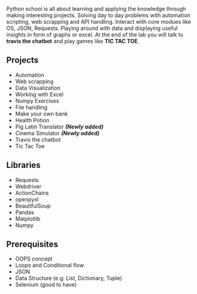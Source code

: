 Python school is all about learning and applying the knowledge through making interesting projects. Solving day to day problems with automation scripting, web scrapping and API handling. Interact with core modues like OS, JSON, Requests. Playing around with data and displaying useful insights in form of graphs or excel. At the end of the lab you will talk to **travis the chatbot** and play games like **TIC TAC TOE**.


## Projects

 - Automation
 - Web scrapping
 - Data Visualization
 - Working with Excel
 - Numpy Exercises
 - File handling
 - Make your own bank
 - Health Potion
 - Pig Latin Translator ***(Newly added)***
 - Cinema Simulator ***(Newly added)***
 - Travis the chatbot
 - Tic Tac Toe

## Libraries
- Requests
- Webdriver
- ActionChains
- openpyxl
- BeautifulSoup
- Pandas
- Matplotlib
- Numpy

## Prerequisites

 - OOPS concept
 - Loops and Conditional flow
 - JSON
 - Data Structure (e.g: List, Dictionary, Tuple)
 - Selenium (good to have)
